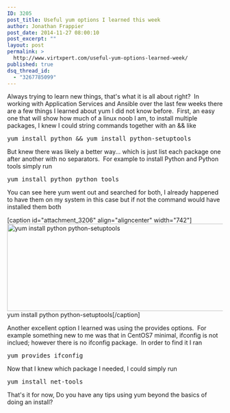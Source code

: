 ```yaml
---
ID: 3205
post_title: Useful yum options I learned this week
author: Jonathan Frappier
post_date: 2014-11-27 08:00:10
post_excerpt: ""
layout: post
permalink: >
  http://www.virtxpert.com/useful-yum-options-learned-week/
published: true
dsq_thread_id:
  - "3267785099"
---
```

Always trying to learn new things, that's what it is all about right?  In working with Application Services and Ansible over the last few weeks there are a few things I learned about yum I did not know before.  First, an easy one that will show how much of a linux noob I am, to install multiple packages, I knew I could string commands together with an &amp;&amp; like
<pre>yum install python &amp;&amp; yum install python-setuptools</pre>
But knew there was likely a better way... which is just list each package one after another with no separators.  For example to install Python and Python tools simply run
<pre>yum install python python tools</pre>
You can see here yum went out and searched for both, I already happened to have them on my system in this case but if not the command would have installed them both

[caption id="attachment_3206" align="aligncenter" width="742"]<a href="http://www.virtxpert.com/wp-content/uploads/2014/11/yum-install.png"><img class="size-full wp-image-3206" src="http://www.virtxpert.com/wp-content/uploads/2014/11/yum-install.png" alt="yum install python python-setuptools" width="742" height="204" /></a> yum install python python-setuptools[/caption]

Another excellent option I learned was using the provides options.  For example something new to me was that in CentOS7 minimal, ifconfig is not inclued; however there is no ifconfig package.  In order to find it I ran
<pre>yum provides ifconfig</pre>
Now that I knew which package I needed, I could simply run
<pre>yum install net-tools</pre>
That's it for now, Do you have any tips using yum beyond the basics of doing an install?